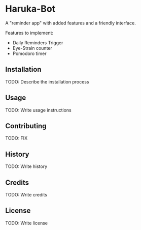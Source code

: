 # Haruka-Bot
A "reminder app" with added features and a friendly interface.

Features to implement:
+ Daily Reminders Trigger
+ Eye-Strain counter 
+ Pomodoro timer 

## Installation
TODO: Describe the installation process
## Usage
TODO: Write usage instructions
## Contributing
TODO: FIX
<!---
 1. Fork it!
 2. Create your feature branch: `git checkout -b my-new-feature`
 3. Commit your changes: `git commit -am 'Add some feature'`
 4. Push to the branch: `git push origin my-new-feature`
 5. Submit a pull request :D --->
## History
TODO: Write history
## Credits
TODO: Write credits
## License
TODO: Write license



